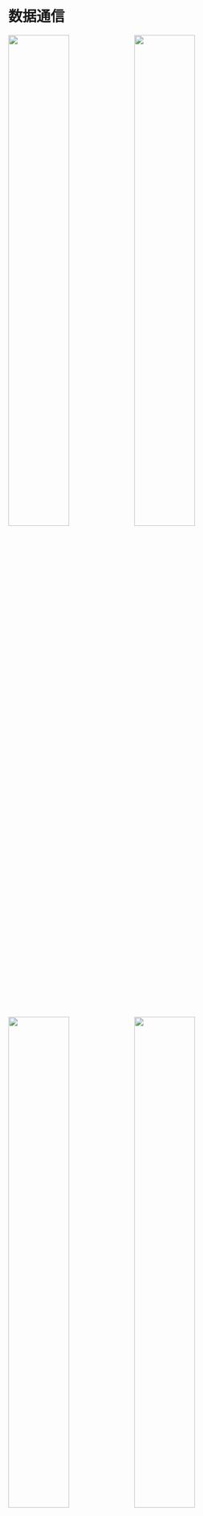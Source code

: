 

<!-- tabs:start -->

# **数据通信**

<img src="image/pic (2).gif" width="49%" height="50%"></img> <img src="image/pic (1).gif" width="49%" height="50%"></img>
<img src="image/pic (5).gif" width="49%" height="50%"></img> <img src="image/pic (13).gif" width="49%" height="50%"></img>

>数据通信是计算机网络最基本的功能。  
>在计算机网络中快速传送的文字信件、新闻消息、咨询信息、图片资料、音视频文件等都属于信息数据。


# **资源共享**

<img src="image/pic (3).gif" width="49%" height="50%"></img>  <img src="image/pic (27).gif" width="49%" height="50%"></img>

<img src="image/pic (4).gif" width="49%" height="50%"> </img>   <img src="image/pic (24).gif" width="49%" height="50%"></img>

>网络中所有的软件、硬件和数据资源都是资源，网络中的用户能够部分或全部享用这些资源。  
>计算机网络中的资源互通有无，分工协作，从而极大地提高硬件资源、软件资源和数据资源的利用率

# **分布处理**

<img src="image/pic (19).gif " width="49%" height="50%"></img> <img src="image/pic (25).gif" width="49%" height="50%"></img>

<img src="image/pic (15).gif" width="49%" height="50%"></img> <img src="image/pic (7).gif" width="49%" height="50%"></img>

>将单一计算机难以处理的复杂任务，通过网络分发给多台计算机完成，构成高性能的计算体系  
>利用空闲计算机资源以提高整个系统的利用率

<!-- tabs:end -->

